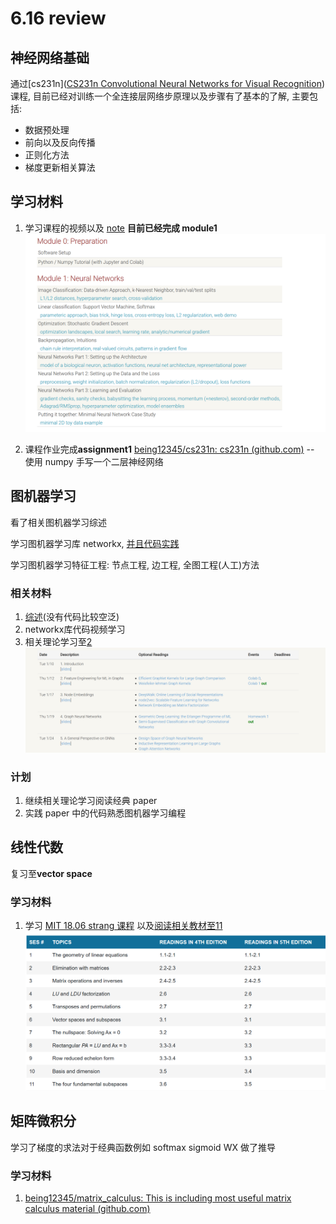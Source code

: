 # 6.16 review

## 神经网络基础

通过[cs231n]([CS231n Convolutional Neural Networks for Visual Recognition](https://cs231n.github.io/))课程, 目前已经对训练一个全连接层网络步原理以及步骤有了基本的了解, 主要包括:

+ 数据预处理
+ 前向以及反向传播
+ 正则化方法
+ 梯度更新相关算法

## 学习材料

1. 学习课程的视频以及 [note](https://cs231n.github.io/) **目前已经完成 module1**![image-20230616180359485](img/image-20230616180359485.png)

2. 课程作业完成**assignment1** [being12345/cs231n: cs231n (github.com)](https://github.com/being12345/cs231n) --  使用 numpy 手写一个二层神经网络

## 图机器学习

看了相关图机器学习综述

学习图机器学习库 networkx, [并且代码实践](https://github.com/being12345/cs224w)

学习图机器学习特征工程: 节点工程, 边工程, 全图工程(人工)方法

### 相关材料

1. [综述](https://distill.pub/2021/gnn-intro/)(没有代码比较空泛)
2. networkx库代码视频学习
3. 相关理论学习至[2](http://web.stanford.edu/class/cs224w/)![image-20230616205938714](img/image-20230616205938714.png)

### 计划

1. 继续相关理论学习阅读经典 paper
2. 实践 paper 中的代码熟悉图机器学习编程 

## 线性代数

复习至**vector space**

### 学习材料

1. 学习 [MIT 18.06 strang 课程](https://ocw.mit.edu/courses/18-06-linear-algebra-spring-2010/pages/related-resources/) 以及[阅读相关教材至11](https://ocw.mit.edu/courses/18-06-linear-algebra-spring-2010/pages/readings/)![image-20230616203703491](img/image-20230616203703491.png)

## 矩阵微积分

学习了梯度的求法对于经典函数例如 softmax sigmoid WX 做了推导

### 学习材料

1. [being12345/matrix_calculus: This is including most useful matrix calculus material (github.com)](https://github.com/being12345/matrix_calculus)